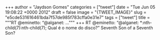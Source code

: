 
+++
author = "Jaydson Gomes"
categories = ["tweet"]
date = "Tue Jun 05 19:08:22 +0000 2012"
draft = false
image = "{TWEET_IMAGE}"
slug = "e5cde531616461bda7f57de985f783cffa0e31e7"
tags = ["tweet"]
title = """RT @eminetto: “@alganet: ..."""
+++
RT @eminetto: “@alganet: *:nth-child(7):nth-child(7); Qual é o nome do disco?” Seventh Son of a Seventh Son?
